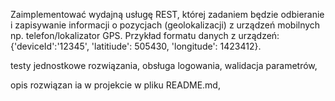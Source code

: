 Zaimplementować wydajną usługę REST, której zadaniem będzie odbieranie i zapisywanie informacji o pozycjach (geolokalizacji)
z urządzeń mobilnych np. telefon/lokalizator GPS.
Przykład formatu danych z urządzeń: {'deviceId':'12345', 'latitiude': 505430, 'longitude': 1423412}.


testy jednostkowe rozwiązania,
obsługa logowania,
walidacja parametrów,

opis rozwiązan ia w projekcie w pliku README.md,
